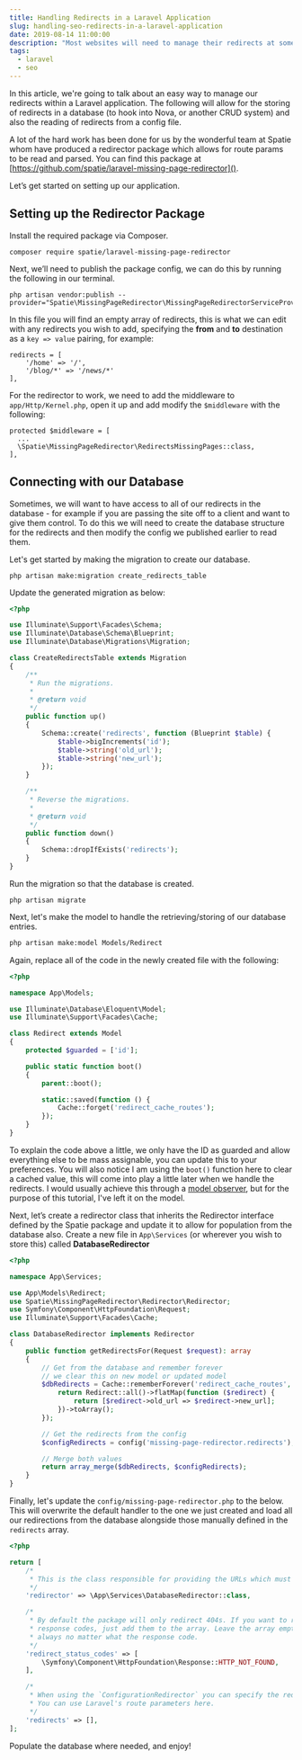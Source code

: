 ```yaml
---
title: Handling Redirects in a Laravel Application
slug: handling-seo-redirects-in-a-laravel-application
date: 2019-08-14 11:00:00
description: "Most websites will need to manage their redirects at some point. For this, we're going to utilise a Spatie package to read redirects from a configuration file and/or a database table."
tags:
  - laravel
  - seo
---
```


In this article, we're going to talk about an easy way to manage our redirects within a Laravel application. The following will allow for the storing of redirects in a database (to hook into Nova, or another CRUD system) and also the reading of redirects from a config file.

A lot of the hard work has been done for us by the wonderful team at Spatie whom have produced a redirector package which allows for route params to be read and parsed. You can find this package at [https://github.com/spatie/laravel-missing-page-redirector]().

Let’s get started on setting up our application.

## Setting up the Redirector Package

Install the required package via Composer.

    composer require spatie/laravel-missing-page-redirector

Next, we’ll need to publish the package config, we can do this by running the following in our terminal.

    php artisan vendor:publish --provider="Spatie\MissingPageRedirector\MissingPageRedirectorServiceProvider"

In this file you will find an empty array of redirects, this is what we can edit with any redirects you wish to add, specifying the **from** and **to** destination as a `key => value` pairing, for example:

    redirects = [
    	'/home' => '/',
        '/blog/*' => '/news/*'
    ],

For the redirector to work, we need to add the middleware to `app/Http/Kernel.php`, open it up and add modify the `$middleware` with the following:

    protected $middleware = [
      ...
      \Spatie\MissingPageRedirector\RedirectsMissingPages::class,
    ],

## Connecting with our Database

Sometimes, we will want to have access to all of our redirects in the database - for example if you are passing the site off to a client and want to give them control. To do this we will need to create the database structure for the redirects and then modify the config we published earlier to read them.

Let's get started by making the migration to create our database.

    php artisan make:migration create_redirects_table

Update the generated migration as below:

```php
<?php

use Illuminate\Support\Facades\Schema;
use Illuminate\Database\Schema\Blueprint;
use Illuminate\Database\Migrations\Migration;

class CreateRedirectsTable extends Migration
{
    /**
     * Run the migrations.
     *
     * @return void
     */
    public function up()
    {
        Schema::create('redirects', function (Blueprint $table) {
            $table->bigIncrements('id');
            $table->string('old_url');
            $table->string('new_url');
        });
    }

    /**
     * Reverse the migrations.
     *
     * @return void
     */
    public function down()
    {
        Schema::dropIfExists('redirects');
    }
}
```

Run the migration so that the database is created.

    php artisan migrate

Next, let's make the model to handle the retrieving/storing of our database entries.

```bash
php artisan make:model Models/Redirect
```

Again, replace all of the code in the newly created file with the following:

```php
<?php

namespace App\Models;

use Illuminate\Database\Eloquent\Model;
use Illuminate\Support\Facades\Cache;

class Redirect extends Model
{
    protected $guarded = ['id'];

    public static function boot()
    {
        parent::boot();

        static::saved(function () {
            Cache::forget('redirect_cache_routes');
        });
    }
}
```

To explain the code above a little, we only have the ID as guarded and allow everything else to be mass assignable, you can update this to your preferences. You will also notice I am using the `boot()` function here to clear a cached value, this will come into play a little later when we handle the redirects. I would usually achieve this through a [model observer](https://laravel.com/docs/5.8/eloquent#observers), but for the purpose of this tutorial, I've left it on the model.

Next, let’s create a redirector class that inherits the Redirector interface defined by the Spatie package and update it to allow for population from the database also. Create a new file in `App\Services` (or wherever you wish to store this) called **DatabaseRedirector**

```php
<?php

namespace App\Services;

use App\Models\Redirect;
use Spatie\MissingPageRedirector\Redirector\Redirector;
use Symfony\Component\HttpFoundation\Request;
use Illuminate\Support\Facades\Cache;

class DatabaseRedirector implements Redirector
{
    public function getRedirectsFor(Request $request): array
    {
    	// Get from the database and remember forever
		// we clear this on new model or updated model
        $dbRedirects = Cache::rememberForever('redirect_cache_routes', function () {
            return Redirect::all()->flatMap(function ($redirect) {
                return [$redirect->old_url => $redirect->new_url];
            })->toArray();
        });

		// Get the redirects from the config
        $configRedirects = config('missing-page-redirector.redirects');

		// Merge both values
        return array_merge($dbRedirects, $configRedirects);
    }
}
```

Finally, let's update the `config/missing-page-redirector.php` to the below. This will overwrite the default handler to the one we just created and load all our redirections from the database alongside those manually defined in the `redirects` array.

```php
<?php

return [
    /*
     * This is the class responsible for providing the URLs which must be redirected.
     */
    'redirector' => \App\Services\DatabaseRedirector::class,

    /*
     * By default the package will only redirect 404s. If you want to redirect on other
     * response codes, just add them to the array. Leave the array empty to redirect
     * always no matter what the response code.
     */
    'redirect_status_codes' => [
        \Symfony\Component\HttpFoundation\Response::HTTP_NOT_FOUND,
    ],

    /*
     * When using the `ConfigurationRedirector` you can specify the redirects in this array.
     * You can use Laravel's route parameters here.
     */
    'redirects' => [],
];
```

Populate the database where needed, and enjoy!
